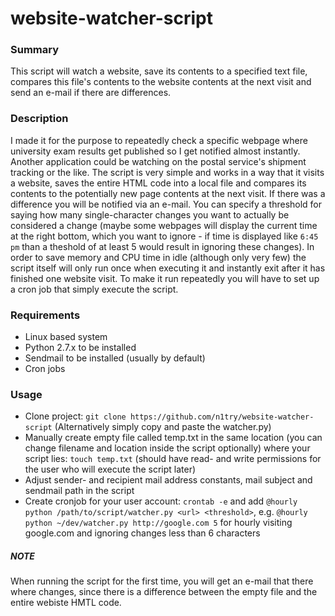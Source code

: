 # website-watcher-script

### Summary
This script will watch a website, save its contents to a specified text file, compares this file's contents to the website contents at the next visit and send an e-mail if there are differences.

### Description
I made it for the purpose to repeatedly check a specific webpage where university exam results get published so I get notified almost instantly. Another application could be watching on the postal service's shipment tracking or the like.
The script is very simple and works in a way that it visits a website, saves the entire HTML code into a local file and compares its contents to the potentially new page contents at the next visit. If there was a difference you will be notified via an e-mail. You can specify a threshold for saying how many single-character changes you want to actually be considered a change (maybe some webpages will display the current time at the right bottom, which you want to ignore - if time is displayed like <code>6:45 pm</code> than a theshold of at least 5 would result in ignoring these changes).
In order to save memory and CPU time in idle (although only very few) the script itself will only run once when executing it and instantly exit after it has finished one website visit. To make it run repeatedly you will have to set up a cron job that simply execute the script.

### Requirements
* Linux based system
* Python 2.7.x to be installed
* Sendmail to be installed (usually by default)
* Cron jobs

### Usage
* Clone project: `git clone https://github.com/n1try/website-watcher-script` (Alternatively simply copy and paste the watcher.py)
* Manually create empty file called temp.txt in the same location (you can change filename and location inside the script optionally) where your script lies: `touch temp.txt` (should have read- and write permissions for the user who will execute the script later)
* Adjust sender- and recipient mail address constants, mail subject and sendmail path in the script
* Create cronjob for your user account: `crontab -e` and add `@hourly python /path/to/script/watcher.py <url> <threshold>`, e.g. `@hourly python ~/dev/watcher.py http://google.com 5` for hourly visiting google.com and ignoring changes less than 6 characters 

##### NOTE
When running the script for the first time, you will get an e-mail that there where changes, since there is a difference between the empty file and the entire webiste HMTL code.
